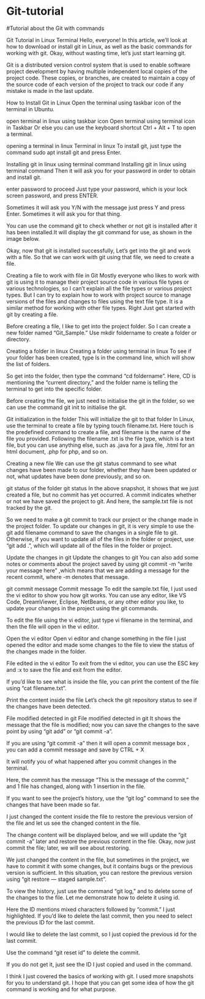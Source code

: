 # Git-tutorial
#Tutorial about the Git with commands

Git Tutorial in Linux Terminal
Hello, everyone! In this article, we’ll look at how to download or install git in Linux, as well as the basic commands for working with git. Okay, without wasting time, let’s just start learning git.


Git is a distributed version control system that is used to enable software project development by having multiple independent local copies of the project code. These copies, or branches, are created to maintain a copy of the source code of each version of the project to track our code if any mistake is made in the last update.

How to Install Git in Linux
Open the terminal using taskbar icon of the terminal in Ubuntu.

open terminal in linux using taskbar icon
Open terminal using terminal icon in Taskbar
Or else you can use the keyboard shortcut Ctrl + Alt + T to open a terminal.

opening a terminal in linux
Terminal in linux
To install git, just type the command sudo apt install git and press Enter.

Installing git in linux using terminal command
Installing git in linux using terminal command
Then it will ask you for your password in order to obtain and install git.


enter password to proceed
Just type your password, which is your lock screen password, and press ENTER.


Sometimes it will ask you Y/N with the message just press Y and press Enter. Sometimes it will ask you for that thing.

You can use the command git to check whether or not git is installed after it has been installed.It will display the git command for use, as shown in the image below.


Okay, now that git is installed successfully, Let’s get into the git and work with a file. So that we can work with git using that file, we need to create a file.

Creating a file to work with file in Git
Mostly everyone who likes to work with git is using it to manage their project source code in various file types or various technologies, so I can’t explain all the file types or various project types. But I can try to explain how to work with project source to manage versions of the files and changes to files using the text file type. It is a similar method for working with other file types. Right Just get started with git by creating a file.

Before creating a file, I like to get into the project folder. So I can create a new folder named “Git_Sample.” Use mkdir foldername to create a folder or directory.

Creating a folder in linux
Creating a folder using terminal in linux
To see if your folder has been created, type ls in the command line, which will show the list of folders.


So get into the folder, then type the command “cd foldername”. Here, CD is mentioning the “current directory,” and the folder name is telling the terminal to get into the specific folder.


Before creating the file, we just need to initialise the git in the folder, so we can use the command git init to initialise the git.

Git initialization in the folder
This will initialize the git to that folder
In Linux, use the terminal to create a file by typing touch filename.txt. Here touch is the predefined command to create a file, and filename is the name of the file you provided. Following the filename .txt is the file type, which is a text file, but you can use anything else, such as .java for a java file, .html for an html document, .php for php, and so on.


Creating a new file
We can use the git status command to see what changes have been made to our folder, whether they have been updated or not, what updates have been done previously, and so on.

git status of the folder
git status
In the above snapshot, it shows that we just created a file, but no commit has yet occurred. A commit indicates whether or not we have saved the project to git. And here, the sample.txt file is not tracked by the git.

So we need to make a git commit to track our project or the change made in the project folder. To update our changes in git, it is very simple to use the git add filename command to save the changes in a single file to git. Otherwise, if you want to update all of the files in the folder or project, use “git add .”, which will update all of the files in the folder or project.

Update the changes in git
Update the changes to git
You can also add some notes or comments about the project saved by using git commit -m “write your message here” ,which means that we are adding a message for the recent commit, where -m denotes that message.

git commit message
Commit message
To edit the sample.txt file, I just used the vi editor to show you how git works. You can use any editor, like VS Code, DreamViewer, Eclipse, NetBeans, or any other editor you like, to update your changes in the project using the git commands.

To edit the file using the vi editor, just type vi filename in the terminal, and then the file will open in the vi editor.

Open the vi editor
Open vi editor and change something in the file
I just opened the editor and made some changes to the file to view the status of the changes made in the folder.


File edited in the vi editor
To exit from the vi editor, you can use the ESC key and :x to save the file and exit from the editor.

If you’d like to see what is inside the file, you can print the content of the file using “cat filename.txt”.


Print the content inside the file
Let’s check the git repository status to see if the changes have been detected.

File modified detected in git
File modified detected in git
It shows the message that the file is modified; now you can save the changes to the save point by using “git add” or “git commit -a”.

If you are using “git commit -a” then it will open a commit message box , you can add a commit message and save by CTRL + X


It will notify you of what happened after you commit changes in the terminal.


Here, the commit has the message “This is the message of the commit,” and 1 file has changed, along with 1 insertion in the file.

If you want to see the project’s history, use the “git log” command to see the changes that have been made so far.

I just changed the content inside the file to restore the previous version of the file and let us see the changed content in the file.


The change content will be displayed below, and we will update the “git commit -a” later and restore the previous content in the file. Okay, now just commit the file; later, we will see about restoring.


We just changed the content in the file, but sometimes in the project, we have to commit it with some changes, but it contains bugs or the previous version is sufficient. In this situation, you can restore the previous version using “git restore — staged sample.txt”.


To view the history, just use the command “git log,” and to delete some of the changes to the file. Let me demonstrate how to delete it using id.



Here the ID mentions mixed characters followed by “commit.” I just highlighted. If you’d like to delete the last commit, then you need to select the previous ID for the last commit.

I would like to delete the last commit, so I just copied the previous id for the last commit.

Use the command “git reset id” to delete the commit.


If you do not get it, just see the ID I just copied and used in the command.

I think I just covered the basics of working with git. I used more snapshots for you to understand git. I hope that you can get some idea of how the git command is working and for what purpose.
